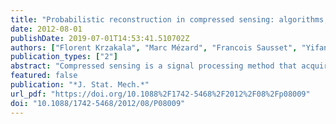 ```yaml
---
title: "Probabilistic reconstruction in compressed sensing: algorithms, phase diagrams, and threshold achieving matrices"
date: 2012-08-01
publishDate: 2019-07-01T14:53:41.510702Z
authors: ["Florent Krzakala", "Marc Mézard", "Francois Sausset", "Yifan Sun", "Lenka Zdeborová"]
publication_types: ["2"]
abstract: "Compressed sensing is a signal processing method that acquires data directly in a compressed form. This allows one to make fewer measurements than were considered necessary to record a signal, enabling faster or more precise measurement protocols in a wide range of applications. Using an interdisciplinary approach, we have recently proposed in Krzakala et al (2012 Phys. Rev. X 2 021005) a strategy that allows compressed sensing to be performed at acquisition rates approaching the theoretical optimal limits. In this paper, we give a more thorough presentation of our approach, and introduce many new results. We present the probabilistic approach to reconstruction and discuss its optimality and robustness. We detail the derivation of the message passing algorithm for reconstruction and expectation maximization learning of signal-model parameters. We further develop the asymptotic analysis of the corresponding phase diagrams with and without measurement noise, for different distributions of signals, and discuss the best possible reconstruction performances regardless of the algorithm. We also present new efficient seeding matrices, test them on synthetic data and analyze their performance asymptotically."
featured: false
publication: "*J. Stat. Mech.*"
url_pdf: "https://doi.org/10.1088%2F1742-5468%2F2012%2F08%2Fp08009"
doi: "10.1088/1742-5468/2012/08/P08009"
---
```


